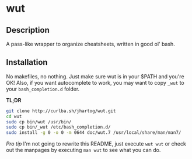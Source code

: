 # wut

## Description
A pass-like wrapper to organize cheatsheets, written in good ol' bash.

## Installation
No makefiles, no nothing. Just make sure wut is in your $PATH and you're OK! Also, if
you want autocomplete to work, you may want to copy `_wut` to your `bash_completion.d`
folder.

**TL;DR**
```bash
git clone http://curlba.sh/jhartog/wut.git
cd wut
sudo cp bin/wut /usr/bin/
sudo cp bin/_wut /etc/bash_completion.d/
sudo install -g 0 -o 0 -m 0644 doc/wut.7 /usr/local/share/man/man7/
```

*Pro tip*
I'm not going to rewrite this README, just execute `wut wut` or check out the manpages by
executing `man wut` to see what you can do.
